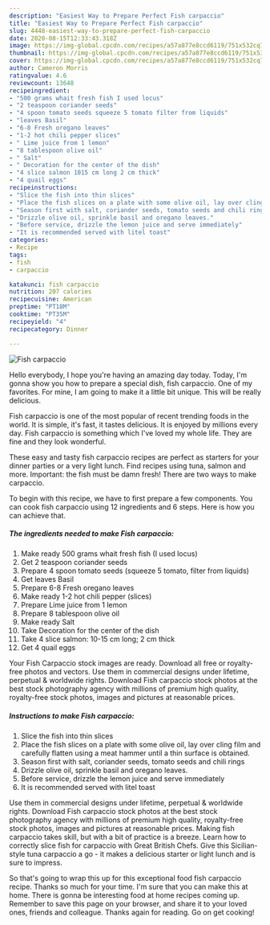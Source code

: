 ```yaml
---
description: "Easiest Way to Prepare Perfect Fish carpaccio"
title: "Easiest Way to Prepare Perfect Fish carpaccio"
slug: 4448-easiest-way-to-prepare-perfect-fish-carpaccio
date: 2020-08-15T12:33:43.318Z
image: https://img-global.cpcdn.com/recipes/a57a877e8ccd6119/751x532cq70/fish-carpaccio-recipe-main-photo.jpg
thumbnail: https://img-global.cpcdn.com/recipes/a57a877e8ccd6119/751x532cq70/fish-carpaccio-recipe-main-photo.jpg
cover: https://img-global.cpcdn.com/recipes/a57a877e8ccd6119/751x532cq70/fish-carpaccio-recipe-main-photo.jpg
author: Cameron Morris
ratingvalue: 4.6
reviewcount: 13648
recipeingredient:
- "500 grams whait fresh fish I used locus"
- "2 teaspoon coriander seeds"
- "4 spoon tomato seeds squeeze 5 tomato filter from liquids"
- "leaves Basil"
- "6-8 Fresh oregano leaves"
- "1-2 hot chili pepper slices"
- " Lime juice from 1 lemon"
- "8 tablespoon olive oil"
- " Salt"
- " Decoration for the center of the dish"
- "4 slice salmon 1015 cm long 2 cm thick"
- "4 quail eggs"
recipeinstructions:
- "Slice the fish into thin slices"
- "Place the fish slices on a plate with some olive oil, lay over cling film and carefully flatten using a meat hammer until a thin surface is obtained."
- "Season first with salt, coriander seeds, tomato seeds and chili rings"
- "Drizzle olive oil, sprinkle basil and oregano leaves."
- "Before service, drizzle the lemon juice and serve immediately"
- "It is recommended served with litel toast"
categories:
- Recipe
tags:
- fish
- carpaccio

katakunci: fish carpaccio 
nutrition: 207 calories
recipecuisine: American
preptime: "PT18M"
cooktime: "PT35M"
recipeyield: "4"
recipecategory: Dinner

---
```



![Fish carpaccio](https://img-global.cpcdn.com/recipes/a57a877e8ccd6119/751x532cq70/fish-carpaccio-recipe-main-photo.jpg)

Hello everybody, I hope you're having an amazing day today. Today, I'm gonna show you how to prepare a special dish, fish carpaccio. One of my favorites. For mine, I am going to make it a little bit unique. This will be really delicious.

Fish carpaccio is one of the most popular of recent trending foods in the world. It is simple, it's fast, it tastes delicious. It is enjoyed by millions every day. Fish carpaccio is something which I've loved my whole life. They are fine and they look wonderful.

These easy and tasty fish carpaccio recipes are perfect as starters for your dinner parties or a very light lunch. Find recipes using tuna, salmon and more. Important: the fish must be damn fresh! There are two ways to make carpaccio.


To begin with this recipe, we have to first prepare a few components. You can cook fish carpaccio using 12 ingredients and 6 steps. Here is how you can achieve that.

<!--inarticleads1-->

##### The ingredients needed to make Fish carpaccio:

1. Make ready 500 grams whait fresh fish (I used locus)
1. Get 2 teaspoon coriander seeds
1. Prepare 4 spoon tomato seeds (squeeze 5 tomato, filter from liquids)
1. Get leaves Basil
1. Prepare 6-8 Fresh oregano leaves
1. Make ready 1-2 hot chili pepper (slices)
1. Prepare  Lime juice from 1 lemon
1. Prepare 8 tablespoon olive oil
1. Make ready  Salt
1. Take  Decoration for the center of the dish
1. Take 4 slice salmon: 10-15 cm long; 2 cm thick
1. Get 4 quail eggs


Your Fish Carpaccio stock images are ready. Download all free or royalty-free photos and vectors. Use them in commercial designs under lifetime, perpetual &amp; worldwide rights. Download Fish carpaccio stock photos at the best stock photography agency with millions of premium high quality, royalty-free stock photos, images and pictures at reasonable prices. 

<!--inarticleads2-->

##### Instructions to make Fish carpaccio:

1. Slice the fish into thin slices
1. Place the fish slices on a plate with some olive oil, lay over cling film and carefully flatten using a meat hammer until a thin surface is obtained.
1. Season first with salt, coriander seeds, tomato seeds and chili rings
1. Drizzle olive oil, sprinkle basil and oregano leaves.
1. Before service, drizzle the lemon juice and serve immediately
1. It is recommended served with litel toast


Use them in commercial designs under lifetime, perpetual &amp; worldwide rights. Download Fish carpaccio stock photos at the best stock photography agency with millions of premium high quality, royalty-free stock photos, images and pictures at reasonable prices. Making fish carpaccio takes skill, but with a bit of practice is a breeze. Learn how to correctly slice fish for carpaccio with Great British Chefs. Give this Sicilian-style tuna carpaccio a go - it makes a delicious starter or light lunch and is sure to impress. 

So that's going to wrap this up for this exceptional food fish carpaccio recipe. Thanks so much for your time. I'm sure that you can make this at home. There is gonna be interesting food at home recipes coming up. Remember to save this page on your browser, and share it to your loved ones, friends and colleague. Thanks again for reading. Go on get cooking!
